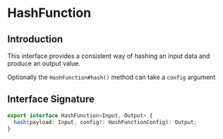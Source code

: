 # HashFunction

## Introduction

This interface provides a consistent way of hashing an input data and produce an output value.

Optionally the `HashFunction#hash()` method can take a `config` argument

## Interface Signature

```ts
export interface HashFunction<Input, Output> {
  hash(payload: Input, config?: HashFunctionConfig): Output;
}
```
